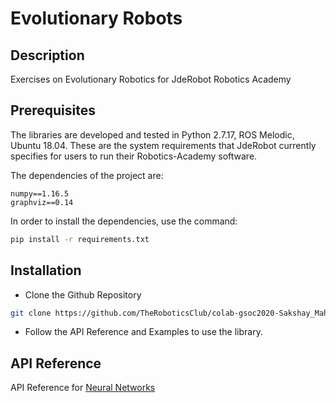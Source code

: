 # Evolutionary Robots

## Description
Exercises on Evolutionary Robotics for JdeRobot Robotics Academy

## Prerequisites
The libraries are developed and tested in Python 2.7.17, ROS Melodic, Ubuntu 18.04. These are the system requirements that JdeRobot currently specifies for users to run their Robotics-Academy software.

The dependencies of the project are:
```
numpy==1.16.5
graphviz==0.14
```

In order to install the dependencies, use the command:
```bash
pip install -r requirements.txt
```

## Installation
- Clone the Github Repository

```bash
git clone https://github.com/TheRoboticsClub/colab-gsoc2020-Sakshay_Mahna
```

- Follow the API Reference and Examples to use the library.

## API Reference

API Reference for [Neural Networks](./neural_networks/README.md)


